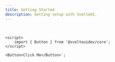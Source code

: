 ```yaml
---
title: Getting Started
description: Getting setup with SvelteUI.
---
```


<script>
    import Installation from "$lib/Components/GettingStarted/Installation/Installation.svelte";
    import StartGuide from "$lib/Components/GettingStarted/StartGuide/StartGuide.svelte";
</script>

<Installation />

<br />

<StartGuide />

```svelte|copy|title=index.svelte|lineNumbers
<script>
	import { Button } from '@svelteuidev/core';
</script>

<Button>Click Me</Button>`;
```
